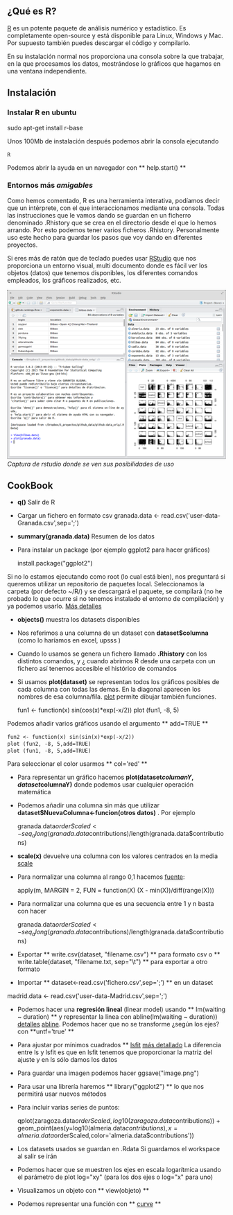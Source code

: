 ## ¿Qué es R?

[R](http://www.r-project.org/) es un potente paquete de análisis numérico y estadístico. Es completamente open-source y está disponible para Linux, Windows y Mac. Por supuesto también puedes descargar el código y compilarlo.

En su instalación normal nos proporciona una consola sobre la que trabajar, en la que procesamos los datos, mostrándose lo gráficos que hagamos en una ventana independiente.

## Instalación

### Instalar R en ubuntu

sudo apt-get install r-base

Unos 100Mb de instalación después podemos abrir la consola ejecutando 

	R

Podemos abrir la ayuda en un navegador con ** help.start() **

### Entornos más _amigables_ 

Como hemos comentado, R es una herramienta interativa, podíamos decir que un intérprete, con el que interaccionamos mediante una consola. Todas las instrucciones que le vamos dando se guardan en un ficherro denominado .Rhistory que se crea en el directorio desde el que lo hemos arrando. Por esto podemos tener varios ficheros .Rhistory. Personalmente uso este hecho para guardar los pasos que voy dando en diferentes proyectos.

Si eres más de ratón que de teclado puedes usar [RStudio](www.rstudio.com) que nos proporciona un entorno visual, multi documento donde es fácil ver los objetos (datos) que tenemos disponibles, los diferentes comandos empleados, los gráficos realizados, etc.

![rstudio](https://raw.githubusercontent.com/javacasm/learningR/master/rstudio.png)
_Captura de rstudio donde se ven sus posibilidades de uso_


## CookBook

* **q()** Salir de R

* Cargar un fichero en formato csv
granada.data <- read.csv('user-data-Granada.csv',sep=';')

* **summary(granada.data)** Resumen de los datos

* Para instalar un package (por ejemplo ggplot2 para hacer gráficos)

	install.package("ggplot2")

Si no lo estamos ejecutando como root (lo cual está bien), nos preguntará si queremos utilizar un repositorio de paquetes local. Seleccionamos la carpeta (por defecto ~/R/) y se descargará el paquete, se compilará (no he probado lo que ocurre si no tenemos instalado el entorno de compilación) y ya podemos usarlo. [Más detalles](http://www.r-bloggers.com/installing-r-packages/)

* **objects()**  muestra los datasets disponibles

* Nos referimos a una columna de un dataset con **dataset$columna** (como lo haríamos en excel, upsss )

* Cuando lo usamos se genera un fichero llamado **.Rhistory** con los distintos comandos, y ¿ cuando abrimos R desde una carpeta con un fichero así tenemos accesible  el histórico de comandos

* Si usamos **plot(dataset)** se representan todos los gráficos posibles de cada columna con todas las demas. En la diagonal aparecen los nombres de esa columna/fila. [plot](http://stat.ethz.ch/R-manual/R-devel/library/graphics/html/plot.html) permite dibujar también funciones.

	fun1 <- function(x) sin(cos(x)*exp(-x/2))
	plot (fun1, -8, 5)

Podemos añadir varios gráficos usando el argumento ** add=TRUE **

	fun2 <- function(x) sin(sin(x)*exp(-x/2))
	plot (fun2, -8, 5,add=TRUE)
	plot (fun1, -8, 5,add=TRUE)

Para seleccionar el color usarmos ** col='red' **

* Para representar un gráfico hacemos **plot(dataset$columanY,dataset$columnaY)** donde podemos usar cualquier operación matemática

* Podemos añadir una columna sin más que utilizar **dataset$NuevaColumna<-funcion(otros datos)** . Por ejemplo

	 granada.data$orderScaled<-seq_along(granada.data$contributions)/length(granada.data$contributions)

* **scale(x)** devuelve una columna con los valores centrados en la media [scale](https://stat.ethz.ch/R-manual/R-patched/library/base/html/scale.html)

* Para normalizar una columna al rango 0,1 hacemos [fuente](http://stackoverflow.com/questions/15468866/scaling-a-numeric-matrix-in-r-with-values-0-to-1):

	apply(m, MARGIN = 2, FUN = function(X) (X - min(X))/diff(range(X)))

* Para normalizar una columna que es una secuencia entre 1 y n basta con hacer

	granada.data$orderScaled<-seq_along(granada.data$contributions)/length(granada.data$contributions)

* Exportar ** write.csv(dataset, "filename.csv") ** para formato csv o ** write.table(dataset, "filename.txt, sep="\t") ** para exportar a otro formato

* Importar ** dataset<-read.csv('fichero.csv',sep=';') ** en un dataset

madrid.data <- read.csv('user-data-Madrid.csv',sep=';')

* Podemos hacer una **regresión lineal** (linear model) usando ** lm(waiting ~ duration) ** y representar la línea con abline(lm(waiting ~ duration)) [detalles](http://msenux.redwoods.edu/math/R/regression.php) [abline](https://stat.ethz.ch/R-manual/R-devel/library/graphics/html/abline.html). Podemos hacer que no se transforme ¿según los ejes? con **untf='true' **

* Para ajustar por mínimos cuadrados ** [lsfit](https://stat.ethz.ch/R-manual/R-patched/library/stats/html/lsfit.html)
[más detallado](http://sites.stat.psu.edu/~jls/stat511/lectures/lec10.pdf)
La diferencia entre ls y lsfit es que en lsfit tenemos que proporcionar la matriz del ajuste y en ls sólo damos los datos

* Para guardar una imagen podemos hacer ggsave("image.png")

* Para usar una librería haremos ** library("ggplot2") ** lo que nos permitirá usar nuevos métodos

* Para incluir varias series de puntos: 

	qplot(zaragoza.data$orderScaled,log10(zaragoza.data$contributions)) + 
	geom_point(aes(y=log10(almeria.data$contributions),x=almeria.data$orderScaled,color='almeria.data$contributions'))  

* Los datasets usados se guardan en .Rdata Si guardamos el workspace al salir se irán

* Podemos hacer que se muestren los ejes en escala logarítmica usando el parámetro de plot log="xy" (para los dos ejes o log="x" para uno)

* Visualizamos un objeto con ** view(objeto) **

* Podemos representar una función con ** [curve](http://astrostatistics.psu.edu/su07/R/html/graphics/html/curve.html) ** 

